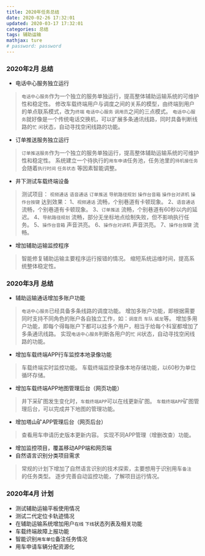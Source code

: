 ```yaml
---
title: 2020年任务总结
date: 2020-02-26 17:32:01
updated: 2020-03-17 17:32:01
categories: 总结
tags: 辅助运输
mathjax: ture
# password: password
---
```



### 2020年2月 总结
* 电话中心服务独立运行
> `电话中心服务`作为一个独立的服务单独运行，提高整体辅助运输系统的可维护性和稳定性。
> 修改车载终端用户与调度之间的关系的模型，由终端到用户的单点联系模式，改为`终端` `电话中心服务` `调用员`之间的三点模式。
> `电话中心服务`就好像是一个传统电话交换机，可以扩展多条通讯线路，同时具备判断线路的`忙` `闲`状态，自动寻找空闲线路的功能。
* 订单推送服务独立运行
> `订单推送服务`作为一个独立的服务单独运行，提高整体辅助运输系统的可维护性和稳定性。
> 系统建立一个待执行的`用车申请`任务池，任务池里的`待机接任务`会随着`执行时间` `任务状态` 等因素智能调整。
* 井下测试车载终端设备
> 测试项目： `视频通话` `语音通话` `订单推送` `导航路径规划` `操作台音箱` `操作台对讲机` `操作台按键`
> 达到效果：
1、`视频通话` 流畅，个别巷道有卡顿现象。
2、`语音通话` 流畅，个别巷道有卡顿现象。
3、`订单推送` 流畅，个别巷道有60秒以内的延迟。
4、`导航路径规划` 流畅，部分无坐标地点绘制失败，但不影响执行任务。
5、`操作台音箱` 声音洪亮。
6、`操作台对讲机` 声音洪亮。
7、`操作台按键` 流畅。
* 增加辅助运输监控程序
> 智能修复辅助运输主要程序运行报错的情况。
> 缩短系统运维时间，提高系统整体稳定性。


### 2020年3月 总结
* 辅助运输通话增加多账户功能
> `电话中心服务`已经具备多条线路的调度功能。
> 增加多账户功能，即根据需要同时支持不同角色的账户各自独立工作，如：`调度员` `车队` `威龙`等。
> 增加多用户功能，即每个得每账户下都可以挂多个用户，相当于给每个科室都增加了多条通讯线路。
> 实现`电话中心服务`判断各用户的`忙` `闲`状态，自动寻找空闲线路的功能。
* 增加车载终端APP行车监控本地录像功能
> 车载终端实时监控功能。
> 车载终端监控录像本地存储功能，以60秒为单位循环存储。
* 增加车载终端APP地图管理后台（网页功能）
> 井下采矿图发生变化时，`车载终端APP`可以在线更新矿图。
> `车载终端APP`矿图管理后台，可以完成井下地图的管理功能。
* 增加塔山矿APP管理后台（网页后台）
> 查看用车申请历史版本更新内容。
> 实现不同APP管理（增删改查）功能。
* 增加监控项目，覆盖移动APP端和网页端
* 自然语言识别分类项目需求
> 常规的计划下增加了自然语言识别的技术探索，主要想用于识别用车`备注 `的任务类型。
> 逐步完善自动监控功能，了解项目运行情况。

### 2020年4月 计划
* 测试辅助运输平板使用情况
* 测试二代定位卡轨迹情况
* 在辅助运输系统增加用户`在线` `下线`状态列表及相关功能
* 车载终端故障上报功能
* 智能识别`用车单位`备注任务情况
* 用车申请车辆分配资源化